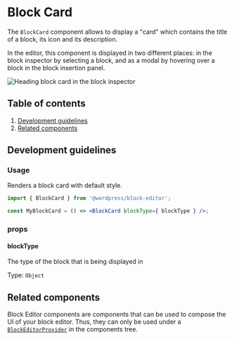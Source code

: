 # Block Card

The `BlockCard` component allows to display a "card" which contains the title of a block, its icon and its description.

In the editor, this component is displayed in two different places: in the block inspector by selecting a block, and as a modal by hovering over a block in the block insertion panel.

![Heading block card in the block inspector](https://make.wordpress.org/core/files/2020/09/screenshot-wordpress.org-2020.09.08-14_19_21.png)


## Table of contents

1. [Development guidelines](#development-guidelines)
2. [Related components](#related-components)


## Development guidelines

### Usage

Renders a block card with default style.

```jsx
import { BlockCard } from '@wordpress/block-editor';

const MyBlockCard = () => <BlockCard blockType={ blockType } />;

```

### props

#### blockType

The type of the block that is being displayed in

Type: `Object`


## Related components

Block Editor components are components that can be used to compose the UI of your block editor. Thus, they can only be used under a [`BlockEditorProvider`](https://github.com/WordPress/gutenberg/blob/master/packages/block-editor/src/components/provider/README.md) in the components tree. 
